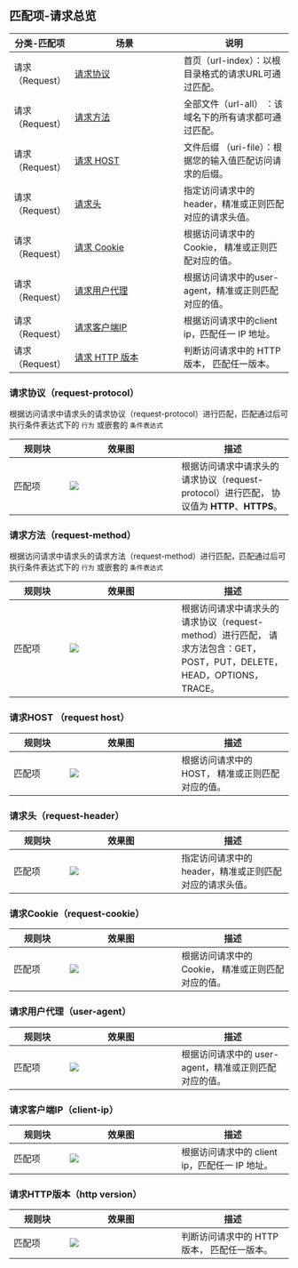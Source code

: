 <style> table th:nth-of-type(1) {width:20%; } table th:nth-of-type(2){ width:40%; } table th:nth-of-type(3){ width:40%;  } </style>

## 匹配项-请求总览
|分类-匹配项  |场景 |说明 |
|---|---|---|
|请求（Request）|[请求协议](#m1) |首页（url-index）：以根目录格式的请求URL可通过匹配。
|请求（Request）|[请求方法](#m2) |全部文件（url-all） ：该域名下的所有请求都可通过匹配。
|请求（Request）|[请求 HOST](#m3) |文件后缀 （uri-file）：根据您的输入值匹配访问请求的后缀。
|请求（Request）|[请求头](#m4) |指定访问请求中的header，精准或正则匹配对应的请求头值。
|请求（Request）|[请求 Cookie](#m5) |根据访问请求中的Cookie， 精准或正则匹配对应的值。
|请求（Request）|[请求用户代理](#m3) |根据访问请求中的user-agent，精准或正则匹配对应的值。
|请求（Request）|[请求客户端IP](#m7) |根据访问请求中的client ip，匹配任一 IP 地址。
|请求（Request）|[请求 HTTP 版本](#m8) |判断访问请求中的 HTTP 版本， 匹配任一版本。

[](id:m1)
### 请求协议（request-protocol）
根据访问请求中请求头的请求协议（request-protocol）进行匹配，匹配通过后可执行条件表达式下的 `行为` 或嵌套的 `条件表达式`

| 规则块 | 效果图                                                       | 描述                                                         |
| ------ | ------------------------------------------------------------ | ------------------------------------------------------------ |
| 匹配项 | ![](https://qcloudimg.tencent-cloud.cn/raw/46ad840ae1d10654bf1764cd0e7aef32.png) | 根据访问请求中请求头的请求协议（request-protocol）进行匹配， 协议值为 **HTTP**、**HTTPS**。 |

[](id:m2)
### 请求方法（request-method）
根据访问请求中请求头的请求方法（request-method）进行匹配，匹配通过后可执行条件表达式下的 `行为` 或嵌套的 `条件表达式`

| 规则块 | 效果图                                                       | 描述                                                         |
| ------ | ------------------------------------------------------------ | ------------------------------------------------------------ |
| 匹配项 | ![](https://qcloudimg.tencent-cloud.cn/raw/d3d1a0475c42825fd1469d582a54f6c5.png) | 根据访问请求中请求头的请求协议（request-method）进行匹配， 请求方法包含：GET，POST，PUT，DELETE，HEAD，OPTIONS，TRACE。 |

[](id:m3)
### 请求HOST （request host）
| 规则块 | 效果图                                                       | 描述                                             |
| ------ | ------------------------------------------------------------ | ------------------------------------------------ |
| 匹配项 | ![](https://qcloudimg.tencent-cloud.cn/raw/afd38269fec14464d94e92ea8753ea9e.png) | 根据访问请求中的 HOST， 精准或正则匹配对应的值。 |

[](id:m4)
### 请求头（request-header）
| 规则块 | 效果图                                                       | 描述                                                    |
| ------ | ------------------------------------------------------------ | ------------------------------------------------------- |
| 匹配项 | ![](https://qcloudimg.tencent-cloud.cn/raw/9d8a8692d4e35b7cbf2138b679455997.png) | 指定访问请求中的 header，精准或正则匹配对应的请求头值。 |

[](id:m5)
### 请求Cookie（request-cookie）
| 规则块 | 效果图                                                       | 描述                                               |
| ------ | ------------------------------------------------------------ | -------------------------------------------------- |
| 匹配项 | ![](https://qcloudimg.tencent-cloud.cn/raw/a384446f12bd5b9298f389985a7cd003.png) | 根据访问请求中的 Cookie， 精准或正则匹配对应的值。 |

[](id:m6)
### 请求用户代理（user-agent）
| 规则块 | 效果图                                                       | 描述                                                  |
| ------ | ------------------------------------------------------------ | ----------------------------------------------------- |
| 匹配项 | ![](https://qcloudimg.tencent-cloud.cn/raw/0466634166c062f31cc99383e947d193.png) | 根据访问请求中的 user-agent，精准或正则匹配对应的值。 |

[](id:m7)
### 请求客户端IP（client-ip）
| 规则块 | 效果图                                                       | 描述                                         |
| ------ | ------------------------------------------------------------ | -------------------------------------------- |
| 匹配项 | ![](https://qcloudimg.tencent-cloud.cn/raw/2996c2bfced6e7028ec9a28221f90789.png) | 根据访问请求中的 client ip，匹配任一 IP 地址。 |

[](id:m8)
### 请求HTTP版本（http version）
| 规则块 | 效果图                                                       | 描述                                      |
| ------ | ------------------------------------------------------------ | ----------------------------------------- |
| 匹配项 | ![](https://qcloudimg.tencent-cloud.cn/raw/1925be15bff40dd1ed800e9debd2aba6.png) | 判断访问请求中的 HTTP 版本， 匹配任一版本。 |
